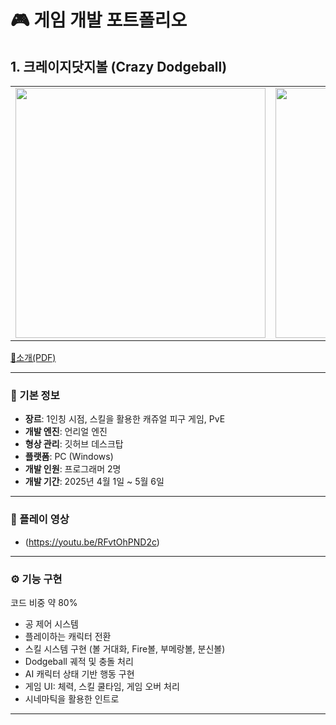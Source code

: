 # 🎮 게임 개발 포트폴리오

## 1. 크레이지닷지볼 (Crazy Dodgeball)

<table>
  <tr>
    <td><img src="https://github.com/user-attachments/assets/1e15ea8a-2442-42dd-8835-4a561bf9a018" width="400"/></td>
    <td><img src="https://github.com/user-attachments/assets/028c41ef-98d4-4617-96f8-000c949cd150" width="400"/></td>
  </tr>
</table>

[📄소개(PDF)](https://github.com/user-attachments/files/20431727/_.pdf)

---

### 📌 기본 정보
- **장르**: 1인칭 시점, 스킬을 활용한 캐쥬얼 피구 게임, PvE  
- **개발 엔진**: 언리얼 엔진
- **형상 관리**: 깃허브 데스크탑 
- **플랫폼**: PC (Windows)  
- **개발 인원**: 프로그래머 2명  
- **개발 기간**: 2025년 4월 1일 ~ 5월 6일

---

### 🎥 플레이 영상
- (https://youtu.be/RFvtOhPND2c)

---

### ⚙ 기능 구현
코드 비중 약 80%
- 공 제어 시스템
- 플레이하는 캐릭터 전환 
- 스킬 시스템 구현 (볼 거대화, Fire볼, 부메랑볼, 분신볼)  
- Dodgeball 궤적 및 충돌 처리  
- AI 캐릭터 상태 기반 행동 구현  
- 게임 UI: 체력, 스킬 쿨타임, 게임 오버 처리  
- 시네마틱을 활용한 인트로
---



